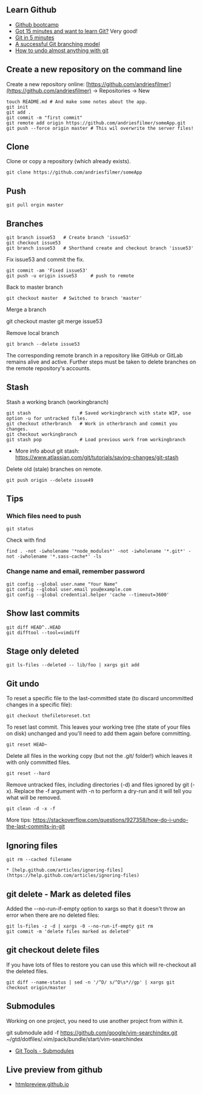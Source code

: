 ## Learn Github

* [Github bootcamp](https://help.github.com/categories/54/articles)
* [Got 15 minutes and want to learn Git?](http://try.github.io/levels/1/challenges/1) Very good!
* [Git in 5 minutes](http://classic.scottr.org/presentations/git-in-5-minutes)
* [A successful Git branching model](http://nvie.com/posts/a-successful-git-branching-model/)
* [How to undo almost anything with git](https://github.blog/2015-06-08-how-to-undo-almost-anything-with-git/)

## Create a new repository on the command line
Create a new repository online: [https://github.com/andriesfilmer](https://github.com/andriesfilmer) -> Repositories -> New

    touch README.md # And make some notes about the app.
    git init
    git add .
    git commit -m "first commit"
    git remote add origin https://github.com/andriesfilmer/someApp.git
    git push --force origin master # This wil overwrite the server files!

## Clone
Clone or copy a repository (which already exists).

    git clone https://github.com/andriesfilmer/someApp

## Push
    git pull orgin master

## Branches

    git branch issue53   # Create branch 'issue53'
    git checkout issue53
    git branch issue53   # Shorthand create and checkout branch 'issue53'

Fix issue53 and commit the fix.

    git commit -am 'Fixed issue53'
    git push -u origin issue53     # push to remote

Back to master branch

    git checkout master  # Switched to branch 'master'

Merge a branch

   git checkout master
   git merge issue53

Remove local branch

    git branch --delete issue53

The corresponding remote branch in a repository like GitHub or GitLab remains alive and active.
Further steps must be taken to delete branches on the remote repository's accounts.

## Stash

Stash a working branch (workingbranch)

    git stash                  # Saved workingbranch with state WIP, use option -u for untracked files.
    git checkout otherbranch   # Work in otherbranch and commit you changes.
    git checkout workingbranch
    git stash pop              # Load previous work from workingbranch

* More info about git stash: <https://www.atlassian.com/git/tutorials/saving-changes/git-stash>

Delete old (stale) branches on remote.

    git push origin --delete issue49

## Tips

### Which files need to push
    git status

Check with find

    find . -not -iwholename '*node_modules*' -not -iwholename '*.git*' -not -iwholename '*.sass-cache*' -ls

### Change name and email, remember password

    git config --global user.name "Your Name"
    git config --global user.email you@example.com
    git config --global credential.helper 'cache --timeout=3600'

## Show last commits

    git diff HEAD^..HEAD
    git difftool --tool=vimdiff


## Stage only deleted

    git ls-files --deleted -- lib/foo | xargs git add

## Git undo

To reset a specific file to the last-committed state (to discard uncommitted changes in a specific file):

    git checkout thefiletoreset.txt

To reset last commit. This leaves your working tree (the state of your files on disk) unchanged and you'll need to add them again before committing.

    git reset HEAD~

Delete all files in the working copy (but not the .git/ folder!) which leaves it with only committed files.

    git reset --hard

Remove untracked files, including directories (-d) and files ignored by git (-x). Replace the -f argument with -n to perform a dry-run and it will tell you what will be removed.

    git clean -d -x -f

More tips: <https://stackoverflow.com/questions/927358/how-do-i-undo-the-last-commits-in-git>

## Ignoring files

    git rm --cached filename

    * [help.github.com/articles/ignoring-files](https://help.github.com/articles/ignoring-files)

## git delete - Mark as deleted files
Added the --no-run-if-empty option to xargs so that it doesn't throw an error when there are no deleted files:

    git ls-files -z -d | xargs -0 --no-run-if-empty git rm
    git commit -m 'delete files marked as deleted'

## git checkout delete files
If you have lots of files to restore you can use this which will re-checkout all the deleted files.

    git diff --name-status | sed -n '/^D/ s/^D\s*//gp' | xargs git checkout origin/master

## Submodules

Working on one project, you need to use another project from within it.

git submodule add -f https://github.com/google/vim-searchindex.git ~/gtd/dotfiles/.vim/pack/bundle/start/vim-searchindex

* [Git Tools - Submodules](https://git-scm.com/book/en/v2/Git-Tools-Submodules)

## Live preview from github
* [htmlpreview.github.io](http://htmlpreview.github.io/)
